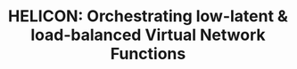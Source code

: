 ---
paper_type: Conference
title: "HELICON: Orchestrating low-latent & load-balanced Virtual Network Functions"
authors: Monchai Bunyakitanon, Xenofon Vasilakos, Reza Nejabati, Dimitra Simeonidou
journal_title: IEEE ICC'22 - NGNI Symposium
doi: 10.1109/ICC45855.2022.9839199
repository_link: https://ieeexplore.ieee.org/document/9839199
relevance: "Current orchestration frameworks lack intelligence and handle resources by neglecting service-level and system-wide performance. Towards addressing this gap, we propose a Hierarchical Reinforcement Learning (HRL) design targeting Virtual Network Function (VNF) placement comprised of (i) a local level prediction module deployed at system nodes; and (ii) a global Reinforcement Learning (RL) module topping the hierarchy, utilising live local predictions and adapting placement to system-wide dynamics. Our performance evaluation over our 5GASP supported 5G testbed shows that HRL can significantly outperform both Open Source Mano and heuristic-based VNF placement while reflecting a more complex trade-off between load and e2e delay, particularly under CPU overloading conditions. This work poses a significant contribution to the intelligent orchestration aspects of our 5GASP NetApp under development (NetApp 7)."
---